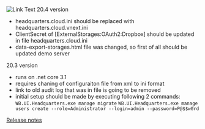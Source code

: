 ![Link Text](https://build.mysurvey.solutions/app/rest/builds/buildType:(id:CI_Package)/statusIcon)
20.4 version
- headquarters.cloud.ini should be replaced with headquarters.cloud.vnext.ini
- ClientSecret of [ExternalStorages:OAuth2:Dropbox] should be updated in file headquarters.cloud.ini
- data-export-storages.html file was changed, so first of all should be updated demo server

20.3 version
- runs on .net core 3.1
- requires chaning of configuraiton file from xml to ini format
- link to old audit log that was in file is going to be removed
- initial setup should be made by executing following 2 commands:
`WB.UI.Headquarters.exe manage migrate`
`WB.UI.Headquarters.exe manage users create --role=Administrator --login=admin --password=P@$$w0rd`

[Release notes](https://github.com/surveysolutions/surveysolutions/wiki/Release-notes)
